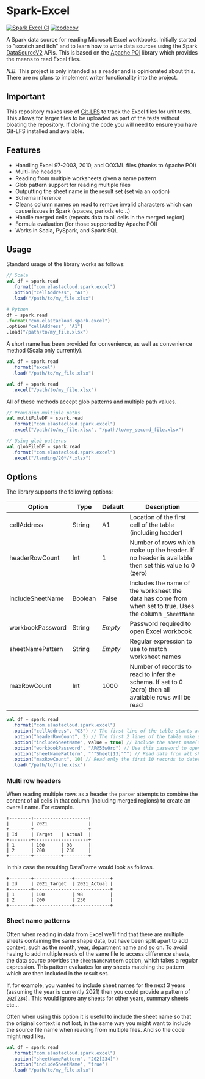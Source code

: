 # Spark-Excel

[![Spark Excel CI](https://github.com/elastacloud/spark-excel/actions/workflows/spark.yml/badge.svg)](https://github.com/elastacloud/spark-excel/actions/workflows/spark.yml)
[![codecov](https://codecov.io/gh/elastacloud/spark-excel/branch/main/graph/badge.svg?token=M6313GUBPV)](https://codecov.io/gh/elastacloud/spark-excel)

A Spark data source for reading Microsoft Excel workbooks. Initially started to "scratch and itch" and to learn how to
write data sources using the
Spark [DataSourceV2](https://spark.apache.org/docs/latest/api/java/org/apache/spark/sql/sources/v2/DataSourceV2.html)
APIs. This is based on the [Apache POI](https://poi.apache.org/) library which provides the means to read Excel files.

_N.B._ This project is only intended as a reader and is opinionated about this. There are no plans to implement writer
functionality into the project.

## Important

This repository makes use of [Git-LFS](https://git-lfs.github.com/) to track the Excel files for unit tests. This allows
for larger files to be uploaded as part of the tests without bloating the repository. If cloning the code you will need
to ensure you have Git-LFS installed and available.

## Features

- Handling Excel 97-2003, 2010, and OOXML files (thanks to Apache POI)
- Multi-line headers
- Reading from multiple worksheets given a name pattern
- Glob pattern support for reading multiple files
- Outputting the sheet name in the result set (set via an option)
- Schema inference
- Cleans column names on read to remove invalid characters which can cause issues in Spark (spaces, periods etc...)
- Handle merged cells (repeats data to all cells in the merged region)
- Formula evaluation (for those supported by Apache POI)
- Works in Scala, PySpark, and Spark SQL

## Usage

Standard usage of the library works as follows:

```scala
// Scala
val df = spark.read
  .format("com.elastacloud.spark.excel")
  .option("cellAddress", "A1")
  .load("/path/to/my_file.xlsx")
```

```python
# Python
df = spark.read
.format("com.elastacloud.spark.excel")
.option("cellAddress", "A1")
.load("/path/to/my_file.xlsx")
```

A short name has been provided for convenience, as well as convenience method (Scala only currently).

```scala
val df = spark.read
  .format("excel")
  .load("/path/to/my_file.xlsx")
```

```scala
val df = spark.read
  .excel("/path/to/my_file.xlsx")
```

All of these methods accept glob patterns and multiple path values.

```scala
// Providing multiple paths
val multiFileDF = spark.read
  .format("com.elastacloud.spark.excel")
  .excel("/path/to/my_file.xlsx", "/path/to/my_second_file.xlsx")

// Using glob patterns
val globFileDF = spark.read
  .format("com.elastacloud.spark.excel")
  .excel("/landing/20*/*.xlsx")
```

## Options

The library supports the following options:

Option           | Type    | Default | Description
---------------- | ------- | ------- | -----------
cellAddress      | String  | A1      | Location of the first cell of the table (including header)
headerRowCount   | Int     | 1       | Number of rows which make up the header. If no header is available then set this value to 0 (zero)
includeSheetName | Boolean | False   | Includes the name of the worksheet the data has come from when set to true. Uses the column `_SheetName`
workbookPassword | String  | _Empty_ | Password required to open Excel workbook
sheetNamePattern | String  | _Empty_ | Regular expression to use to match worksheet names
maxRowCount      | Int     | 1000    | Number of records to read to infer the schema. If set to 0 (zero) then all available rows will be read

```scala
val df = spark.read
  .format("com.elastacloud.spark.excel")
  .option("cellAddress", "C3") // The first line of the table starts at cell C3
  .option("headerRowCount", 2) // The first 2 lines of the table make up the header row
  .option("includeSheetName", value = true) // Include the sheet name(s) the data has come from
  .option("workbookPassword", "AP@55w0rd") // Use this password to open the workbook with
  .option("sheetNamePattern", """Sheet[13]""") // Read data from all sheets matching this pattern (e.g. Sheet1 and Sheet3)
  .option("maxRowCount", 10) // Read only the first 10 records to determine the schema of the data
  .load("/path/to/file.xlsx")
```

### Multi row headers

When reading multiple rows as a header the parser attempts to combine the content of all cells in that column (including
merged regions) to create an overall name. For example.

```text
+--------+--------------------+
|        | 2021               |
+--------+--------------------+
| Id     | Target   | Actual  |
+--------+--------------------+
| 1      | 100      | 98      |
| 2      | 200      | 230     |
+--------+----------+---------+
```

In this case the resulting DataFrame would look as follows.

```text
+--------+--------------+-------------+
| Id     | 2021_Target  | 2021_Actual |
+--------+----------------------------+
| 1      | 100          | 98          |
| 2      | 200          | 230         |
+--------+--------------+-------------+
```

### Sheet name patterns

Often when reading in data from Excel we'll find that there are multiple sheets containing the same shape data, but have
been split apart to add context, such as the month, year, department name and so on. To avoid having to add multiple
reads of the same file to access difference sheets, the data source provides the `sheetNamePattern` option, which takes
a regular expression. This pattern evaluates for any sheets matching the pattern which are then included in the result
set.

If, for example, you wanted to include sheet names for the next 3 years (assuming the year is currently 2021) then you
could provide a pattern of `202[234]`. This would ignore any sheets for other years, summary sheets etc...

Often when using this option it is useful to include the sheet name so that the original context is not lost, in the
same way you might want to include the source file name when reading from multiple files. And so the code might read
like.

```scala
val df = spark.read
  .format("com.elastacloud.spark.excel")
  .option("sheetNamePattern", "202[234]")
  .option("includeSheetName", "true")
  .load("/path/to/my_file.xlsx")
```
